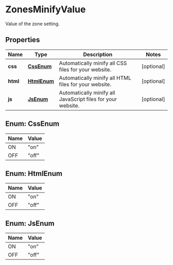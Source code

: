 

# ZonesMinifyValue

Value of the zone setting.

## Properties

| Name | Type | Description | Notes |
|------------ | ------------- | ------------- | -------------|
|**css** | [**CssEnum**](#CssEnum) | Automatically minify all CSS files for your website. |  [optional] |
|**html** | [**HtmlEnum**](#HtmlEnum) | Automatically minify all HTML files for your website. |  [optional] |
|**js** | [**JsEnum**](#JsEnum) | Automatically minify all JavaScript files for your website. |  [optional] |



## Enum: CssEnum

| Name | Value |
|---- | -----|
| ON | &quot;on&quot; |
| OFF | &quot;off&quot; |



## Enum: HtmlEnum

| Name | Value |
|---- | -----|
| ON | &quot;on&quot; |
| OFF | &quot;off&quot; |



## Enum: JsEnum

| Name | Value |
|---- | -----|
| ON | &quot;on&quot; |
| OFF | &quot;off&quot; |



